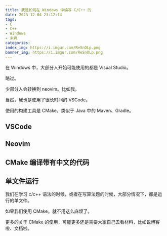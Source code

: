 ```yaml
---
title: 我是如何在 Windows 中编写 C/C++ 的
date: 2023-12-04 23:12:14
tags:
- C
- C++
- Windows
- 未竟
categories:
index_img: https://i.imgur.com/ReSnOLp.png
banner_img: https://i.imgur.com/ReSnOLp.png
---
```


在 Windows 中，大部分人开始可能使用的都是 Visual Studio。

略过。

少部分人会转换到 neovim。比如我。

当然，我也是使用了很长时间的 VSCode。

使用的构建工具是 CMake。类似于 Java 中的 Maven、Gradle。

## VSCode



## Neovim


## CMake 编译带有中文的代码


## 单文件运行

我们在学习 c/c++ 语法的时候，或者在写算法题的时候，大部分情况下，都是运行的单文件。

如果我们使用 CMake，就不用这么麻烦了。

更多的关于 CMake 的使用，可能更多还是需要大家自己去看材料，比如说博客啦、文档啦。


